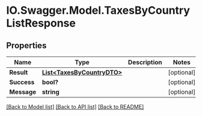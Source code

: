 # IO.Swagger.Model.TaxesByCountryListResponse
## Properties

Name | Type | Description | Notes
------------ | ------------- | ------------- | -------------
**Result** | [**List&lt;TaxesByCountryDTO&gt;**](TaxesByCountryDTO.md) |  | [optional] 
**Success** | **bool?** |  | [optional] 
**Message** | **string** |  | [optional] 

[[Back to Model list]](../README.md#documentation-for-models) [[Back to API list]](../README.md#documentation-for-api-endpoints) [[Back to README]](../README.md)

